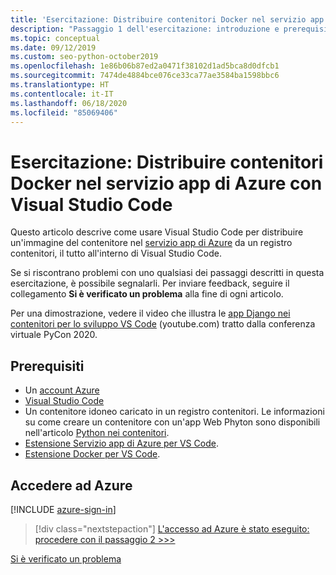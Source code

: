 ```yaml
---
title: 'Esercitazione: Distribuire contenitori Docker nel servizio app di Azure con Visual Studio Code'
description: "Passaggio 1 dell'esercitazione: introduzione e prerequisiti."
ms.topic: conceptual
ms.date: 09/12/2019
ms.custom: seo-python-october2019
ms.openlocfilehash: 1e86b06b87ed2a0471f38102d1ad5bca8d0dfcb1
ms.sourcegitcommit: 7474de4884bce076ce33ca77ae3584ba1598bbc6
ms.translationtype: HT
ms.contentlocale: it-IT
ms.lasthandoff: 06/18/2020
ms.locfileid: "85069406"
---
```

# <a name="tutorial-deploy-docker-containers-to-azure-app-service-with-visual-studio-code"></a>Esercitazione: Distribuire contenitori Docker nel servizio app di Azure con Visual Studio Code

Questo articolo descrive come usare Visual Studio Code per distribuire un'immagine del contenitore nel [servizio app di Azure](https://azure.microsoft.com/services/app-service/containers/) da un registro contenitori, il tutto all'interno di Visual Studio Code.

Se si riscontrano problemi con uno qualsiasi dei passaggi descritti in questa esercitazione, è possibile segnalarli. Per inviare feedback, seguire il collegamento **Si è verificato un problema** alla fine di ogni articolo.

Per una dimostrazione, vedere il video che illustra le <a href="https://www.youtube.com/watch?v=t79HDLC5kQA&feature=youtu.be&ocid=AID3006292" target="_blank">app Django nei contenitori per lo sviluppo VS Code</a> (youtube.com) tratto dalla conferenza virtuale PyCon 2020.

## <a name="prerequisites"></a>Prerequisiti

- Un [account Azure](https://azure.microsoft.com/free/?utm_source=campaign&utm_campaign=vscode-tutorial-docker-extension&mktingSource=vscode-tutorial-docker-extension)
- [Visual Studio Code](https://code.visualstudio.com/)
- Un contenitore idoneo caricato in un registro contenitori. Le informazioni su come creare un contenitore con un'app Web Phyton sono disponibili nell'articolo [Python nei contenitori](https://code.visualstudio.com/docs/containers/quickstart-python).
- [Estensione Servizio app di Azure per VS Code](https://marketplace.visualstudio.com/items?itemName=ms-azuretools.vscode-azureappservice).
- [Estensione Docker per VS Code](https://marketplace.visualstudio.com/items?itemName=ms-azuretools.vscode-docker).

## <a name="sign-in-to-azure"></a>Accedere ad Azure

[!INCLUDE [azure-sign-in](includes/azure-sign-in.md)]

> [!div class="nextstepaction"]
> [L'accesso ad Azure è stato eseguito: procedere con il passaggio 2 >>>](tutorial-deploy-containers-02.md)

[Si è verificato un problema](https://www.research.net/r/PWZWZ52?tutorial=vscode-appservice-containers&step=01-verify-prerequisites)

